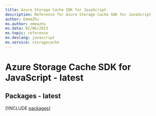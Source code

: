 ```yaml
---
title: Azure Storage Cache SDK for JavaScript
description: Reference for Azure Storage Cache SDK for JavaScript
author: EmmaZhu
ms.author: emmazhu
ms.data: 02/06/2023
ms.topic: reference
ms.devlang: javascript
ms.service: storagecache
---
```

# Azure Storage Cache SDK for JavaScript - latest
## Packages - latest
[!INCLUDE [packages](storage-cache-index.md)]